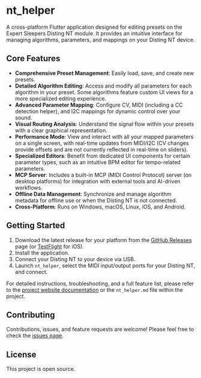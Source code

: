 # nt_helper

A cross-platform Flutter application designed for editing presets on the Expert Sleepers Disting NT module. It provides an intuitive interface for managing algorithms, parameters, and mappings on your Disting NT device.

## Core Features

- **Comprehensive Preset Management**: Easily load, save, and create new presets.
- **Detailed Algorithm Editing**: Access and modify all parameters for each algorithm in your preset. Some algorithms feature custom UI views for a more specialized editing experience.
- **Advanced Parameter Mapping**: Configure CV, MIDI (including a CC detection helper), and I2C mappings for dynamic control over your sound.
- **Visual Routing Analysis**: Understand the signal flow within your presets with a clear graphical representation.
- **Performance Mode**: View and interact with all your mapped parameters on a single screen, with real-time updates from MIDI/I2C (CV changes provide offsets and are not currently reflected in real-time on sliders).
- **Specialized Editors**: Benefit from dedicated UI components for certain parameter types, such as an intuitive BPM editor for tempo-related parameters.
- **MCP Server**: Includes a built-in MCP (MIDI Control Protocol) server (on desktop platforms) for integration with external tools and AI-driven workflows.
- **Offline Data Management**: Synchronize and manage algorithm metadata for offline use or when the Disting NT is not connected.
- **Cross-Platform**: Runs on Windows, macOS, Linux, iOS, and Android.

## Getting Started

1.  Download the latest release for your platform from the [GitHub Releases](https://github.com/thorinside/nt_helper/releases) page (or [TestFlight](https://testflight.apple.com/join/BSFFSpd3) for iOS).
2.  Install the application.
3.  Connect your Disting NT to your device via USB.
4.  Launch `nt_helper`, select the MIDI input/output ports for your Disting NT, and connect.

For detailed instructions, troubleshooting, and a full feature list, please refer to the [project website documentation](/nt_helper.md) or the `nt_helper.md` file within the project.

## Contributing

Contributions, issues, and feature requests are welcome! Please feel free to check the [issues page](https://github.com/thorinside/nt_helper/issues).

## License

This project is open source.
